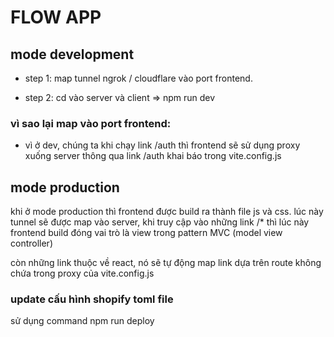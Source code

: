 # FLOW APP

## mode development

-   step 1: map tunnel ngrok / cloudflare vào port frontend.

-   step 2: cd vào server và client => npm run dev

### vì sao lại map vào port frontend:

-   vì ở dev, chúng ta khi chạy link /auth thì frontend sẽ sử dụng proxy xuống server thông qua link /auth khai báo trong vite.config.js

## mode production

khi ở mode production thì frontend được build ra thành file js và css. lúc này tunnel sẽ được map vào server, khi truy cập vào những link /\* thì lúc này frontend build đóng vai trò là view trong pattern MVC (model view controller)

còn những link thuộc về react, nó sẽ tự động map link dựa trên route không chứa trong proxy của vite.config.js

### update cấu hình shopify toml file

sử dụng command npm run deploy
